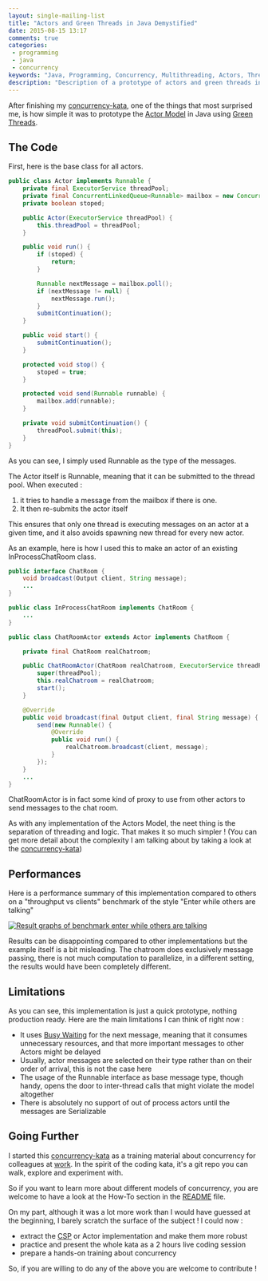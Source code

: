 ```yaml
---
layout: single-mailing-list
title: "Actors and Green Threads in Java Demystified"
date: 2015-08-15 13:17
comments: true
categories:
 - programming
 - java
 - concurrency
keywords: "Java, Programming, Concurrency, Multithreading, Actors, Threads, Green Threads, Light Threads, Performance"
description: "Description of a prototype of actors and green threads in the Java programming language"
---
```

After finishing my [concurrency-kata](https://github.com/philou/concurrency-kata), one of the things that most surprised me, is how simple it was to prototype the [Actor Model](https://en.wikipedia.org/wiki/Actor_model) in Java using [Green Threads](https://en.wikipedia.org/wiki/Green_threads).

## The Code

First, here is the base class for all actors.

```java
public class Actor implements Runnable {
    private final ExecutorService threadPool;
    private final ConcurrentLinkedQueue<Runnable> mailbox = new ConcurrentLinkedQueue<>();
    private boolean stoped;

    public Actor(ExecutorService threadPool) {
        this.threadPool = threadPool;
    }

    public void run() {
        if (stoped) {
            return;
        }

        Runnable nextMessage = mailbox.poll();
        if (nextMessage != null) {
            nextMessage.run();
        }
        submitContinuation();
    }

    public void start() {
        submitContinuation();
    }

    protected void stop() {
        stoped = true;
    }

    protected void send(Runnable runnable) {
        mailbox.add(runnable);
    }

    private void submitContinuation() {
        threadPool.submit(this);
    }
}

```

As you can see, I simply used Runnable as the type of the messages.

The Actor itself is Runnable, meaning that it can be submitted to the thread pool. When executed :

1. it tries to handle a message from the mailbox if there is one.
2. It then re-submits the actor itself

This ensures that only one thread is executing messages on an actor at a given time, and it also avoids spawning new thread for every new actor.

As an example, here is how I used this to make an actor of an existing InProcessChatRoom class.

```java
public interface ChatRoom {
    void broadcast(Output client, String message);
    ...
}
```

```java
public class InProcessChatRoom implements ChatRoom {
	...
}
```

```java
public class ChatRoomActor extends Actor implements ChatRoom {

    private final ChatRoom realChatroom;

    public ChatRoomActor(ChatRoom realChatroom, ExecutorService threadPool) {
        super(threadPool);
        this.realChatroom = realChatroom;
        start();
    }

    @Override
    public void broadcast(final Output client, final String message) {
        send(new Runnable() {
            @Override
            public void run() {
                realChatroom.broadcast(client, message);
            }
        });
    }
    ...
}
```
ChatRoomActor is in fact some kind of proxy to use from other actors to send messages to the chat room.

As with any implementation of the Actors Model, the neet thing is the separation of threading and logic. That makes it so much simpler ! (You can get more detail about the complexity I am talking about by taking a look at the [concurrency-kata](https://github.com/philou/concurrency-kata))

## Performances

Here is a performance summary of this implementation compared to others on a "throughput vs clients" benchmark of the style "Enter while others are talking"

[![Result graphs of benchmark enter while others are talking](https://raw.githubusercontent.com/philou/concurrency-kata/master/enter-while-others-are-talking.png)](https://github.com/philou/concurrency-kata)

Results can be disappointing compared to other implementations but the example itself is a bit misleading. The chatroom does exclusively message passing, there is not much computation to parallelize, in a different setting, the results would have been completely different.


## Limitations

As you can see, this implementation is just a quick prototype, nothing production ready. Here are the main limitations I can think of right now :

* It uses [Busy Waiting](https://en.wikipedia.org/wiki/Busy_waiting) for the next message, meaning that it consumes unnecessary resources, and that more important messages to other Actors might be delayed
* Usually, actor messages are selected on their type rather than on their order of arrival, this is not the case here
* The usage of the Runnable interface as base message type, though handy, opens the door to inter-thread calls that might violate the model altogether
* There is absolutely no support of out of process actors until the messages are Serializable

## Going Further

I started this [concurrency-kata](https://github.com/philou/concurrency-kata) as a training material about concurrency for colleagues at [work](http://www.murex.com). In the spirit of the coding kata, it's a git repo you can walk, explore and experiment with.

So if you want to learn more about different models of concurrency, you are welcome to have a look at the How-To section in the [README](https://github.com/philou/concurrency-kata) file.

On my part, although it was a lot more work than I would have guessed at the beginning, I barely scratch the surface of the subject ! I could now :

* extract the [CSP](https://fr.wikipedia.org/wiki/Communicating_sequential_processes) or Actor implementation and make them more robust
* practice and present the whole kata as a 2 hours live coding session
* prepare a hands-on training about concurrency

So, if you are willing to do any of the above you are welcome to contribute !
